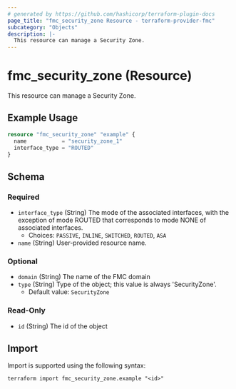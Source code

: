 ```yaml
---
# generated by https://github.com/hashicorp/terraform-plugin-docs
page_title: "fmc_security_zone Resource - terraform-provider-fmc"
subcategory: "Objects"
description: |-
  This resource can manage a Security Zone.
---
```


# fmc_security_zone (Resource)

This resource can manage a Security Zone.

## Example Usage

```terraform
resource "fmc_security_zone" "example" {
  name           = "security_zone_1"
  interface_type = "ROUTED"
}
```

<!-- schema generated by tfplugindocs -->
## Schema

### Required

- `interface_type` (String) The mode of the associated interfaces, with the exception of mode ROUTED that corresponds to mode NONE of associated interfaces.
  - Choices: `PASSIVE`, `INLINE`, `SWITCHED`, `ROUTED`, `ASA`
- `name` (String) User-provided resource name.

### Optional

- `domain` (String) The name of the FMC domain
- `type` (String) Type of the object; this value is always 'SecurityZone'.
  - Default value: `SecurityZone`

### Read-Only

- `id` (String) The id of the object

## Import

Import is supported using the following syntax:

```shell
terraform import fmc_security_zone.example "<id>"
```
